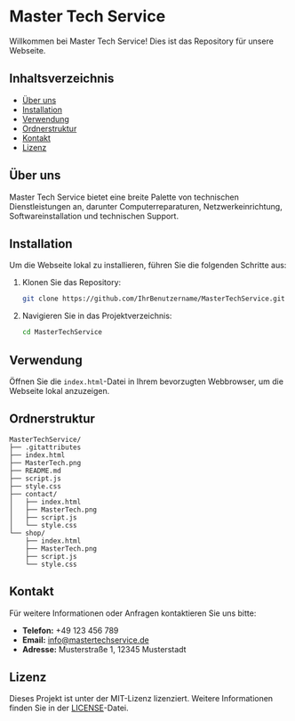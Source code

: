 # Master Tech Service

Willkommen bei Master Tech Service! Dies ist das Repository für unsere Webseite.

## Inhaltsverzeichnis

- [Über uns](#über-uns)
- [Installation](#installation)
- [Verwendung](#verwendung)
- [Ordnerstruktur](#ordnerstruktur)
- [Kontakt](#kontakt)
- [Lizenz](#lizenz)

## Über uns

Master Tech Service bietet eine breite Palette von technischen Dienstleistungen an, darunter Computerreparaturen, Netzwerkeinrichtung, Softwareinstallation und technischen Support.

## Installation

Um die Webseite lokal zu installieren, führen Sie die folgenden Schritte aus:

1. Klonen Sie das Repository:
    ```sh
    git clone https://github.com/IhrBenutzername/MasterTechService.git
    ```
2. Navigieren Sie in das Projektverzeichnis:
    ```sh
    cd MasterTechService
    ```

## Verwendung

Öffnen Sie die `index.html`-Datei in Ihrem bevorzugten Webbrowser, um die Webseite lokal anzuzeigen.

## Ordnerstruktur

```plaintext
MasterTechService/
├── .gitattributes
├── index.html
├── MasterTech.png
├── README.md
├── script.js
├── style.css
├── contact/
│   ├── index.html
│   ├── MasterTech.png
│   ├── script.js
│   └── style.css
└── shop/
    ├── index.html
    ├── MasterTech.png
    ├── script.js
    └── style.css
```

## Kontakt

Für weitere Informationen oder Anfragen kontaktieren Sie uns bitte:

- **Telefon:** +49 123 456 789
- **Email:** info@mastertechservice.de
- **Adresse:** Musterstraße 1, 12345 Musterstadt

## Lizenz

Dieses Projekt ist unter der MIT-Lizenz lizenziert. Weitere Informationen finden Sie in der [LICENSE](LICENSE)-Datei.
